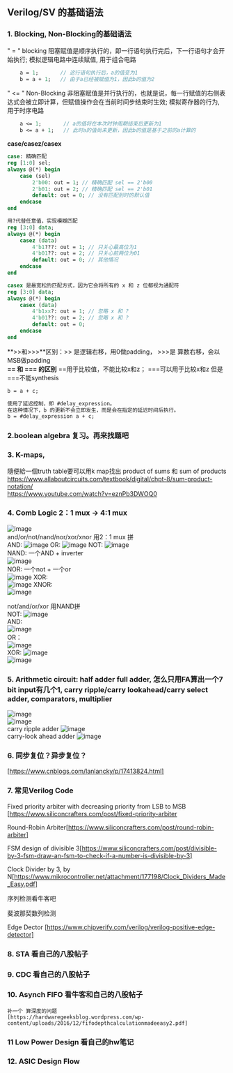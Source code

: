 ## Verilog/SV 的基础语法
### 1. Blocking, Non-Blocking的基础语法
" = " blocking 阻塞赋值是顺序执行的，即一行语句执行完后，下一行语句才会开始执行; 模拟逻辑电路中连续赋值, 用于组合电路
```systemverilog
    a = 1;       // 这行语句执行后，a的值变为1
    b = a + 1;   // 由于a已经被赋值为1，因此b的值为2
```

" <= " Non-Blocking 非阻塞赋值是并行执行的，也就是说，每一行赋值的右侧表达式会被立即计算，但赋值操作会在当前时间步结束时生效; 模拟寄存器的行为, 用于时序电路

```systemverilog
    a <= 1;       // a的值将在本次时钟周期结束后更新为1
    b <= a + 1;   // 此时a的值尚未更新，因此b的值是基于之前的a计算的
```

**case/casez/casex**
```systemverilog
case: 精确匹配
reg [1:0] sel;
always @(*) begin
    case (sel)
        2'b00: out = 1; // 精确匹配 sel == 2'b00
        2'b01: out = 2; // 精确匹配 sel == 2'b01
        default: out = 0; // 没有匹配到时的默认值
    endcase
end
```
```systemverilog
用?代替任意值，实现模糊匹配
reg [3:0] data;
always @(*) begin
    casez (data)
        4'b1???: out = 1; // 只关心最高位为1
        4'b01??: out = 2; // 只关心前两位为01
        default: out = 0; // 其他情况
    endcase
end

```
```systemverilog
casex 是最宽松的匹配方式，因为它会将所有的 x 和 z 位都视为通配符
reg [3:0] data;
always @(*) begin
    casex (data)
        4'b1xx?: out = 1; // 忽略 x 和 ?
        4'b01??: out = 2; // 忽略 x 和 ?
        default: out = 0;
    endcase
end

```

**>>和>>>**区别：>> 是逻辑右移，用0做padding， >>>是 算数右移，会以MSB做padding   
**== 和 === 的区别** ==用于比较值，不能比较x和z； ===可以用于比较x和z 但是===不能synthesis

```systemverilog
b = a + c;

使用了延迟控制，即 #delay_expression。
在这种情况下，b 的更新不会立即发生，而是会在指定的延迟时间后执行。
b = #delay_expression a + c;
```

### 2.boolean algebra 复习。再来找题吧

### 3. K-maps, 
隨便給⼀個truth table要可以⽤k map找出 product of sums 和 sum of products    
https://www.allaboutcircuits.com/textbook/digital/chpt-8/sum-product-notation/      
https://www.youtube.com/watch?v=eznPb3DWOQ0  

### 4. Comb Logic 2：1 mux -> 4:1 mux
![image](https://github.com/user-attachments/assets/13062c35-a29d-48b8-9bf8-08c55c261572)  
and/or/not/nand/nor/xor/xnor 用2：1 mux 拼  
AND:
![image](https://github.com/user-attachments/assets/ac8c76d1-0622-4d8d-b8c9-e7684ffe9539)
OR:
![image](https://github.com/user-attachments/assets/0517bdfa-f20d-4e1a-9585-aeaf52a0f6ba)
NOT: 
![image](https://github.com/user-attachments/assets/6c6868a4-e8b9-488d-ae3a-ec5296cea0d7)      
NAND: 一个AND + inverter   
![image](https://github.com/user-attachments/assets/83e118b3-6cca-43df-850c-5e9a3ede360b)  
NOR: 一个not + 一个or  
![image](https://github.com/user-attachments/assets/c6dfbd9c-c684-4b18-a1ea-ed2f6cf34f77)
XOR:   
![image](https://github.com/user-attachments/assets/351228aa-516a-454e-84fd-000c38e8647f)
XNOR:  
![image](https://github.com/user-attachments/assets/f12af4d0-f7ba-4a85-8905-66471d1b019d)

not/and/or/xor 用NAND拼      
NOT:
![image](https://github.com/user-attachments/assets/9a8a599e-1344-4bc6-9ff4-0dcd973d3bea)     
AND:  
![image](https://github.com/user-attachments/assets/8364cb11-4f2b-456a-a4ea-f77da34379d3)   
OR：   
![image](https://github.com/user-attachments/assets/df12e961-868c-4d6f-bc3e-10e23d02c117)   
XOR:
![image](https://github.com/user-attachments/assets/67b44757-fbcd-4cfd-b1d0-0ce2da73f289)  
![image](https://github.com/user-attachments/assets/60f06b49-c8a7-4dba-ace9-587485ab92e4)   

### 5. Arithmetic circuit: half adder full adder, 怎么只用FA算出一个7 bit input有几个1, carry ripple/carry lookahead/carry select adder, comparators, multiplier  

![image](https://github.com/user-attachments/assets/6d0c7eff-4238-4329-8791-35a252a8b4c1)    
![image](https://github.com/user-attachments/assets/a8da0a5d-bc8a-49cb-89c7-476fb54a3c79)    
carry ripple adder
![image](https://github.com/user-attachments/assets/f288ac45-22ae-43e7-b70d-d734e0c4aad0)   
carry-look ahead adder
![image](https://github.com/user-attachments/assets/4773178d-4123-4317-8688-f814ad7a15b9)


### 6. 同步复位？异步复位？
[https://www.cnblogs.com/lanlancky/p/17413824.html]

### 7. 常见Verilog Code
Fixed priority arbiter with decreasing priority from LSB to MSB [https://www.siliconcrafters.com/post/fixed-priority-arbiter       

Round-Robin Arbiter[https://www.siliconcrafters.com/post/round-robin-arbiter]    

FSM design of divisible 3[https://www.siliconcrafters.com/post/divisible-by-3-fsm-draw-an-fsm-to-check-if-a-number-is-divisible-by-3]  

Clock Divider by 3, by N[https://www.mikrocontroller.net/attachment/177198/Clock_Dividers_Made_Easy.pdf]   

序列检测看牛客吧      
 
斐波那契数列检测     

Edge Dector [https://www.chipverify.com/verilog/verilog-positive-edge-detector]     

### 8. STA 看自己的八股帖子

### 9. CDC 看自己的八股帖子

### 10. Asynch FIFO 看牛客和自己的八股帖子
    补一个 算深度的问题
    [https://hardwaregeeksblog.wordpress.com/wp-content/uploads/2016/12/fifodepthcalculationmadeeasy2.pdf]
### 11 Low Power Design 看自己的hw笔记

### 12. ASIC Design Flow
